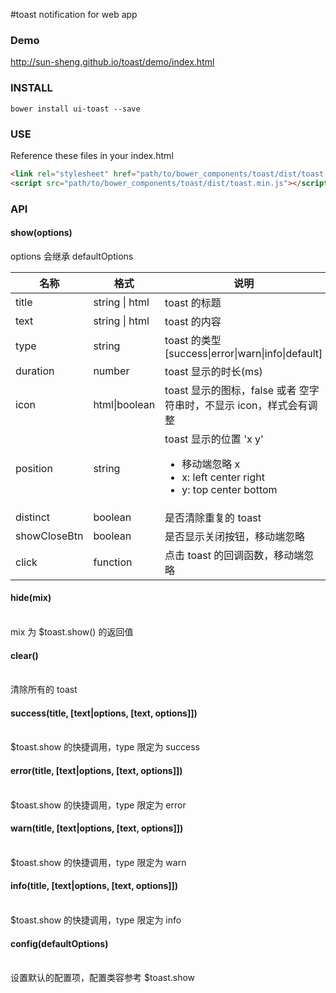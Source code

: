 #toast
notification for web app
### Demo
http://sun-sheng.github.io/toast/demo/index.html
### INSTALL
    bower install ui-toast --save    
### USE
Reference these files in your index.html

```html
<link rel="stylesheet" href="path/to/bower_components/toast/dist/toast.min.css"/>
<script src="path/to/bower_components/toast/dist/toast.min.js"></script>
```
### API
#### show(options)
options 会继承 defaultOptions
<table>
    <thead>
    <tr>
        <th>名称</th>
        <th>格式</th>
        <th>说明</th>
    </tr>
    </thead>
    <tbody>
    <tr>
        <td>title</td>
        <td>string | html</td>
        <td>toast 的标题</td>
    </tr>
    <tr>
        <td>text</td>
        <td>string | html</td>
        <td>toast 的内容</td>
    </tr>
    <tr>
        <td>type</td>
        <td>string </td>
        <td>toast 的类型[success|error|warn|info|default]</td>
    </tr>
    <tr>
        <td>duration</td>
        <td>number</td>
        <td>toast 显示的时长(ms)</td>
    </tr>
    <tr>
        <td>icon</td>
        <td>html|boolean</td>
        <td>
            toast 显示的图标，false 或者 空字符串时，不显示 icon，样式会有调整
        </td>
    </tr>
    <tr>
        <td>position</td>
        <td>string</td>
        <td>
            toast 显示的位置 'x y'
            <ul>
            <li>移动端忽略 x</li>
            <li>x: left center right</li>
            <li>y: top center bottom</li>
            </ul>
        </td>
    </tr>
    <tr>
        <td>distinct</td>
        <td>boolean</td>
        <td>
            是否清除重复的 toast
        </td>
    </tr>
    <tr>
        <td>showCloseBtn</td>
        <td>boolean</td>
        <td>
            是否显示关闭按钮，移动端忽略
        </td>
    </tr>
    <tr>
        <td>click</td>
        <td>function</td>
        <td>
            点击 toast 的回调函数，移动端忽略
        </td>
    </tr>
    </tbody>
</table>

#### hide(mix)
<br/>mix 为 $toast.show() 的返回值

#### clear()
<br/>清除所有的 toast

#### success(title, [text|options, [text, options]])
<br/>$toast.show 的快捷调用，type 限定为 success
#### error(title, [text|options, [text, options]])
<br/>$toast.show 的快捷调用，type 限定为 error
#### warn(title, [text|options, [text, options]])
<br/>$toast.show 的快捷调用，type 限定为 warn
#### info(title, [text|options, [text, options]])
<br/>$toast.show 的快捷调用，type 限定为 info

#### config(defaultOptions)
<br/> 设置默认的配置项，配置类容参考 $toast.show
